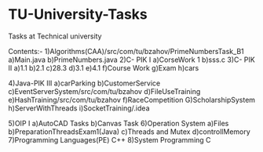 # TU-University-Tasks
Tasks at Technical university

Contents:-
1)Algorithms(САА)/src/com/tu/bzahov/PrimeNumbersTask_B1
     a)Main.java
     b)PrimeNumbers.java
2)C- PIK I
     a)CorseWork 1
     b)sss.c
3)C- PIK II
     a)1.1
     b)2.1
     c)28.3
     d)3.1
     e)4.1
     f)Course Work
     g)Exam
     h)cars
     
4)Java-PIK III
     a)carParking
     b)CustomerService
     c)EventServerSystem/src/com/tu/bzahov
     d)FileUseTraining
     e)HashTraining/src/com/tu/bzahov
     f)RaceCompetition
     G)ScholarshipSystem
     h)ServerWithThreads
     i)SocketTraining/.idea
     
5)OIP I
     a)AutoCAD Tasks
     b)Canvas Task
6)Operation System
     a)Files
     b)PreparationThreadsExam1(Java)
     c)Threads and Mutex
     d)controllMemory
7)Programming Languages(PE) C++
8)System Programming C
